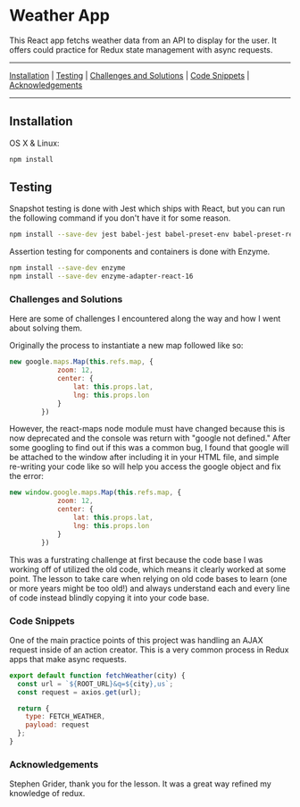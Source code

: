 # Weather App

This React app fetchs weather data from an API to display for the user.  It offers could practice for Redux state management with async requests.

***

[Installation](https://github.com/chris-malloy/weather-app#installation) | [Testing](https://github.com/chris-malloy/weather-app#testing) | [Challenges and Solutions](https://github.com/chris-malloy/weather-app#challenges-and-solutions) | [Code Snippets](https://github.com/chris-malloy/weather-app#code-snippets) | [Acknowledgements](https://github.com/chris-malloy/weather-app#acknowledgements)

***

## Installation

OS X & Linux:

```sh
npm install
```

## Testing

Snapshot testing is done with Jest which ships with React, but you can run the following command if you don't have it for some reason.

```sh
npm install --save-dev jest babel-jest babel-preset-env babel-preset-react react-test-renderer
```

Assertion testing for components and containers is done with Enzyme.

```sh
npm install --save-dev enzyme
npm install --save-dev enzyme-adapter-react-16
```

### Challenges and Solutions

Here are some of challenges I encountered along the way and how I went about solving them.

Originally the process to instantiate a new map followed like so:

```javascript
new google.maps.Map(this.refs.map, {
            zoom: 12,
            center: {
                lat: this.props.lat,
                lng: this.props.lon
            }
        })
```

However, the react-maps node module must have changed because this is now deprecated and the console was return with "google not defined."  After some googling to find out if this was a common bug, I found that google will be attached to the window after including it in your HTML file, and simple re-writing your code like so will help you access the google object and fix the error:

```javascript
new window.google.maps.Map(this.refs.map, {
            zoom: 12,
            center: {
                lat: this.props.lat,
                lng: this.props.lon
            }
        })
```

This was a furstrating challenge at first because the code base I was working off of utilized the old code, which means it clearly worked at some point.  The lesson to take care when relying on old code bases to learn (one or more years might be too old!) and always understand each and every line of code instead blindly copying it into your code base.

### Code Snippets

One of the main practice points of this project was handling an AJAX request inside of an action creator.  This is a very common process in Redux apps that make async requests.

```javascript
export default function fetchWeather(city) {
  const url = `${ROOT_URL}&q=${city},us`;
  const request = axios.get(url);

  return {
    type: FETCH_WEATHER,
    payload: request
  };
}
```

### Acknowledgements

Stephen Grider, thank you for the lesson.  It was a great way refined my knowledge of redux.
